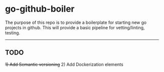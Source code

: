 # go-github-boiler
The purpose of this repo is to provide a boilerplate for starting new go projects in github. This will provide
a basic pipeline for vetting/linting, testing.

---

## TODO
~~1) Add Semantic versioning~~
2) Add Dockerization elements 
